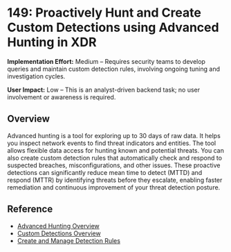 # 149: Proactively Hunt and Create Custom Detections using Advanced Hunting in XDR

**Implementation Effort:** Medium – Requires security teams to develop queries and maintain custom detection rules, involving ongoing tuning and investigation cycles.

**User Impact:** Low – This is an analyst-driven backend task; no user involvement or awareness is required.

## Overview

Advanced hunting is a tool for exploring up to 30 days of raw data. It helps you inspect network events to find threat indicators and entities. The tool allows flexible data access for hunting known and potential threats. You can also create custom detection rules that automatically check and respond to suspected breaches, misconfigurations, and other issues. These proactive detections can significantly reduce mean time to detect (MTTD) and respond (MTTR) by identifying threats before they escalate, enabling faster remediation and continuous improvement of your threat detection posture.

## Reference

* [Advanced Hunting Overview](https://learn.microsoft.com/en-us/defender-xdr/advanced-hunting-overview)
* [Custom Detections Overview](https://learn.microsoft.com/en-us/defender-xdr/custom-detections-overview)
* [Create and Manage Detection Rules](https://learn.microsoft.com/en-us/defender-xdr/custom-detection-rules)

